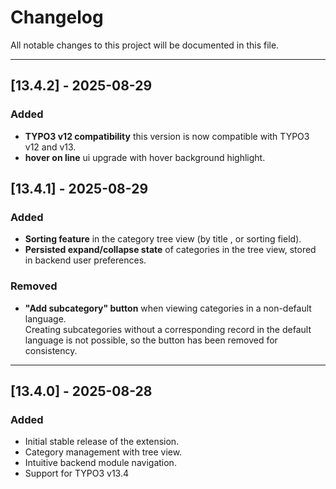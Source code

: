 # Changelog

All notable changes to this project will be documented in this file.  

---

## [13.4.2] - 2025-08-29

### Added
- **TYPO3 v12 compatibility** this version is now compatible with TYPO3 v12 and v13.
- **hover on line** ui upgrade with hover background highlight.


## [13.4.1] - 2025-08-29

### Added
- **Sorting feature** in the category tree view (by title , or sorting field).
- **Persisted expand/collapse state** of categories in the tree view, stored in backend user preferences.

### Removed
- **"Add subcategory" button** when viewing categories in a non-default language.  
  Creating subcategories without a corresponding record in the default language is not possible, so the button has been removed for consistency.

---

## [13.4.0] - 2025-08-28

### Added
- Initial stable release of the extension.  
- Category management with tree view.  
- Intuitive backend module navigation.  
- Support for TYPO3 v13.4
